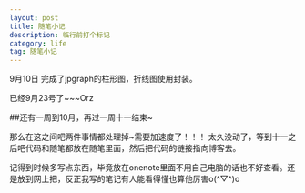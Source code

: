 ```yaml
---
layout: post
title: 随笔小记
description: 临行前打个标记
category: life
tag: 随笔小记
---
```


9月10日
完成了jpgraph的柱形图，折线图使用封装。  

已经9月23号了~~~Orz  

##还有一周到10月，再过一周十一结束~  

那么在这之间吧两件事情都处理掉~需要加速度了！！！
太久没动了，等到十一之后吧代码和随笔都放在随笔里面，然后把代码的链接指向博客去。  

  
 记得到时候多写点东西，毕竟放在onenote里面不用自己电脑的话也不好查看。还是放到网上把，反正我写的笔记有人能看得懂也算他厉害o(^▽^)o




